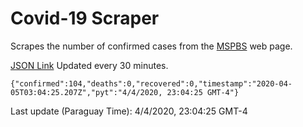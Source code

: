 # Covid-19 Scraper

Scrapes the number of confirmed cases from the [MSPBS](https://www.mspbs.gov.py/covid-19.php) web page.

[JSON Link](https://jmayalag.github.io/covid19-scrape/cases.json)
Updated every 30 minutes.
```
{"confirmed":104,"deaths":0,"recovered":0,"timestamp":"2020-04-05T03:04:25.207Z","pyt":"4/4/2020, 23:04:25 GMT-4"}
```
Last update (Paraguay Time): 4/4/2020, 23:04:25 GMT-4